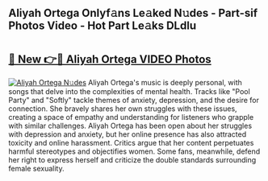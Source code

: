 ## Aliyah Ortega Onlyf𝚊ns Le𝚊ked N𝚞des - Part-sif Photos Video - Hot Part Le𝚊ks DLdlu

# <h2><a href="http://ab47339.deff.icu/?id=Aliyah+Ortega">🔗 New 👉🔴 Aliyah Ortega VIDEO Photos</a></h2>

[![Aliyah Ortega N𝚞des](https://i.imgur.com/rIISA9y.gif)](http://ab47339.deff.icu/?id=Aliyah+Ortega)
Aliyah Ortega's music is deeply personal, with songs that delve into the complexities of mental health. Tracks like "Pool Party" and "Softly" tackle themes of anxiety, depression, and the desire for connection. She bravely shares her own struggles with these issues, creating a space of empathy and understanding for listeners who grapple with similar challenges. Aliyah Ortega has been open about her struggles with depression and anxiety, but her online presence has also attracted toxicity and online harassment. Critics argue that her content perpetuates harmful stereotypes and objectifies women. Some fans, meanwhile, defend her right to express herself and criticize the double standards surrounding female sexuality.
